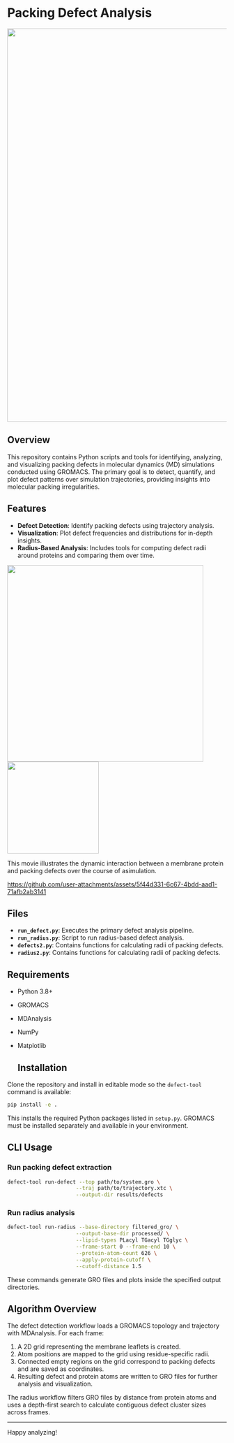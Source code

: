 

# Packing Defect Analysis
<img src="https://github.com/user-attachments/assets/be3a6ba1-96b4-40f5-9e44-fb903c30f052" width="900">


## Overview

This repository contains Python scripts and tools for identifying, analyzing, and visualizing packing defects in molecular dynamics (MD) simulations conducted using GROMACS. The primary goal is to detect, quantify, and plot defect patterns over simulation trajectories, providing insights into molecular packing irregularities.

## Features

- **Defect Detection**: Identify packing defects using trajectory analysis.
- **Visualization**: Plot defect frequencies and distributions for in-depth insights.
- **Radius-Based Analysis**: Includes tools for computing defect radii around proteins and comparing them over time.
<p>
  <img src="https://github.com/user-attachments/assets/32cbe599-252c-4f6d-b1e1-a49f109eb614" width="450" />
  <img src="https://github.com/user-attachments/assets/4e6aae24-3823-4c3d-8f9a-446fe4643c6b" width="210" />
</p>



This movie illustrates the dynamic interaction between a membrane protein and packing defects over the course of asimulation. 

https://github.com/user-attachments/assets/5f44d331-6c67-4bdd-aad1-71afb2ab3141

## Files

- **`run_defect.py`**: Executes the primary defect analysis pipeline.
- **`run_radius.py`**: Script to run radius-based defect analysis.
- **`defects2.py`**: Contains functions for calculating radii of packing defects.
- **`radius2.py`**: Contains functions for calculating radii of packing defects.


## Requirements

- Python 3.8+
- GROMACS
- MDAnalysis
- NumPy
- Matplotlib

  ## Installation

Clone the repository and install in editable mode so the `defect-tool` command
is available:

```bash
pip install -e .
```

This installs the required Python packages listed in `setup.py`. GROMACS must
be installed separately and available in your environment.

## CLI Usage

### Run packing defect extraction

```bash
defect-tool run-defect --top path/to/system.gro \
                      --traj path/to/trajectory.xtc \
                      --output-dir results/defects
```

### Run radius analysis

```bash
defect-tool run-radius --base-directory filtered_gro/ \
                      --output-base-dir processed/ \
                      --lipid-types PLacyl TGacyl TGglyc \
                      --frame-start 0 --frame-end 10 \
                      --protein-atom-count 626 \
                      --apply-protein-cutoff \
                      --cutoff-distance 1.5
```

These commands generate GRO files and plots inside the specified output
directories.

## Algorithm Overview

The defect detection workflow loads a GROMACS topology and trajectory with
MDAnalysis. For each frame:

1. A 2D grid representing the membrane leaflets is created.
2. Atom positions are mapped to the grid using residue-specific radii.
3. Connected empty regions on the grid correspond to packing defects and are
   saved as coordinates.
4. Resulting defect and protein atoms are written to GRO files for further
   analysis and visualization.

The radius workflow filters GRO files by distance from protein atoms and uses a
depth-first search to calculate contiguous defect cluster sizes across frames.

---
Happy analyzing!

